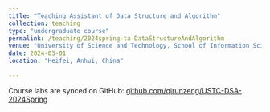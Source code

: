 ```yaml
---
title: "Teaching Assistant of Data Structure and Algorithm"
collection: teaching
type: "undergraduate course"
permalink: /teaching/2024spring-ta-DataStructureAndAlgorithm
venue: "University of Science and Technology, School of Information Science and Technology"
date: 2024-03-01
location: "Heifei, Anhui, China"

---
```


Course labs are synced on GitHub: [github.com/qirunzeng/USTC-DSA-2024Spring](https://github.com/qirunzeng/USTC-DSA-2024Spring)
